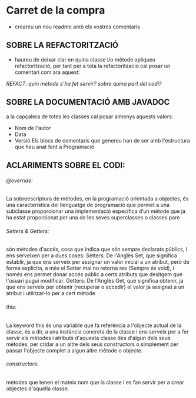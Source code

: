 # Carret de la compra
- creareu un nou readme amb els vostres comentaris

## SOBRE LA REFACTORITZACIÓ

- haureu de deixar clar en quina classe i/o mètode apliqueu refactorització, per tant per a tota la refactoritzacio cal posar un comentari com ara aquest:

_REFACT: quin mètode s'ha fet servir? sobre quina part del codi?_


## SOBRE LA DOCUMENTACIÓ AMB JAVADOC

a la capçalera de totes les classes cal posar almenys aquests valors:
- Nom de l'autor
- Data
- Versió 
Els blocs de comentaris que genereu han de ser amb l'estructura que heu anat fent a Programació

## ACLARIMENTS SOBRE EL CODI:

###### @override:
La sobreescriptura de mètodes, en la programació orientada a objectes, és una característica del llenguatge de programació que permet a una subclasse proporcionar una implementació específica d’un mètode que ja ha estat proporcionat per una de les seves superclasses o classes pare

###### Setters & Getters:
són mètodes d'accés, cosa que indica que són sempre declarats públics, i ens serveixen per a dues coses:
Setters: De l'Anglès Set, que significa establir, ja que ens serveix per assignar un valor inicial a un atribut, però de forma explícita, a més el Setter mai no retorna res (Sempre és void), i només ens permet donar accés públic a certs atributs que desitgem que l'usuari pugui modificar.
Getters: De l'Anglès Get, que significa obtenir, ja que ens serveix per obtenir (recuperar o accedir) el valor ja assignat a un atribut i utilitzar-lo per a cert mètode

###### this:
La keyword this és una variable que fa referència a l'objecte actual de la classe, és a dir, a una instància concreta de la classe i ens serveix per a fer servir els mètodes i atributs d'aquesta classe des d'algun dels seus mètodes, per cridar a un altre dels seus constructors o simplement per passar l'objecte complet a algun altre mètode o objecte.

###### constructors:
mètodes que tenen el mateix nom que la classe i es fan servir per a crear objectes d'aquella classe.





